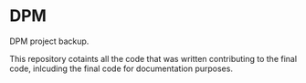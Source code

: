 DPM
===

DPM project backup.

This repository cotaints all the code that was written contributing to the final code, inlcuding the final code for documentation purposes.
